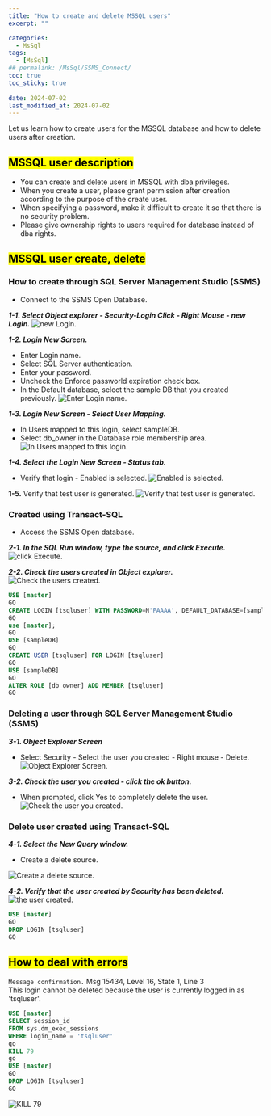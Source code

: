 ```yaml
---
title: "How to create and delete MSSQL users"
excerpt: ""

categories:
  - MsSql
tags:
  - [MsSql]
## permalink: /MsSql/SSMS_Connect/
toc: true
toc_sticky: true
 
date: 2024-07-02
last_modified_at: 2024-07-02
---
```


Let us learn how to create users for the MSSQL database and how to delete users after creation.

## <mark>MSSQL user description</mark>

- You can create and delete users in MSSQL with dba privileges.
- When you create a user, please grant permission after creation according to the purpose of the create user.
- When specifying a password, make it difficult to create it so that there is no security problem.
- Please give ownership rights to users required for database instead of dba rights.
 
## <mark>MSSQL user create, delete</mark>

### How to create through SQL Server Management Studio (SSMS)

- Connect to the SSMS Open Database.  

***1-1. Select Object explorer - Security-Login Click - Right Mouse - new Login.***
![new Login.](/assets/images/postsImages/MsSql/1004_Eng_User_Create/1-1.jpg)

***1-2. Login New Screen.***

- Enter Login name.
- Select SQL Server authentication.
- Enter your password.
- Uncheck the Enforce passworld expiration check box.
- In the Default database, select the sample DB that you created previously.
![Enter Login name.](/assets/images/postsImages/MsSql/1004_Eng_User_Create/1-2.jpg)

***1-3. Login New Screen - Select User Mapping.***

- In Users mapped to this login, select sampleDB.
- Select db_owner in the Database role membership area.
![In Users mapped to this login.](/assets/images/postsImages/MsSql/1004_Eng_User_Create/1-3.jpg)

***1-4. Select the Login New Screen - Status tab.***

- Verify that login - Enabled is selected.
![Enabled is selected.](/assets/images/postsImages/MsSql/1004_Eng_User_Create/1-4.jpg)

**1-5.** Verify that test user is generated.
![Verify that test user is generated.](/assets/images/postsImages/MsSql/1004_Eng_User_Create/1-5.jpg) 

### Created using Transact-SQL

- Access the SSMS Open database.

***2-1. In the SQL Run window, type the source, and click Execute.***
![click Execute.](/assets/images/postsImages/MsSql/1004_Eng_User_Create/2-1.jpg)

***2-2. Check the users created in Object explorer.***
![Check the users created.](/assets/images/postsImages/MsSql/1004_Eng_User_Create/2-2.jpg)

``` sql
USE [master]
GO
CREATE LOGIN [tsqluser] WITH PASSWORD=N'PAAAA', DEFAULT_DATABASE=[sampleDB], CHECK_EXPIRATION=OFF, CHECK_POLICY=ON
GO
use [master];
GO
USE [sampleDB]
GO
CREATE USER [tsqluser] FOR LOGIN [tsqluser]
GO
USE [sampleDB]
GO
ALTER ROLE [db_owner] ADD MEMBER [tsqluser]
GO
```

### Deleting a user through SQL Server Management Studio (SSMS)

***3-1. Object Explorer Screen***

- Select Security - Select the user you created - Right mouse - Delete.
![Object Explorer Screen.](/assets/images/postsImages/MsSql/1004_Eng_User_Create/3-1.jpg)

***3-2. Check the user you created - click the ok button.***

- When prompted, click Yes to completely delete the user.
![Check the user you created.](/assets/images/postsImages/MsSql/1004_Eng_User_Create/3-2.jpg)

### Delete user created using Transact-SQL

***4-1. Select the New Query window.***

- Create a delete source.

![Create a delete source.](/assets/images/postsImages/MsSql/1004_Eng_User_Create/4-1.jpg)

***4-2. Verify that the user created by Security has been deleted.***
![the user created.](/assets/images/postsImages/MsSql/1004_Eng_User_Create/4-2.jpg)

``` sql
USE [master]
GO
DROP LOGIN [tsqluser]
GO
```

## <mark>How to deal with errors</mark>

`Message confirmation.`
Msg 15434, Level 16, State 1, Line 3  
This login cannot be deleted because the user is currently logged in as 'tsqluser'. 

```sql
USE [master]
SELECT session_id
FROM sys.dm_exec_sessions
WHERE login_name = 'tsqluser'
go
KILL 79   
go
USE [master]
GO 
DROP LOGIN [tsqluser]
GO
```

![KILL 79](/assets/images/postsImages/MsSql/1004_Eng_User_Create/5-1.jpg)
